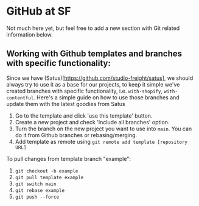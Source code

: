 # GitHub at SF
Not much here yet, but feel free to add a new section with Git related information below.

## Working with Github templates and branches with specific functionality:
Since we have (Satus)[https://github.com/studio-freight/satus], we should always try to use it as a base for our projects, to keep it simple we've created branches with specific functionality, i.e. `with-shopify`, `with-contentful`. Here's a simple guide on how to use those branches and update them with the latest goodies from Satus

1. Go to the template and click 'use this template' button.
2. Create a new project and check 'Include all branches' option.
3. Turn the branch on the new project you want to use into `main`. You can do it from Github branches or rebasing/merging.
4. Add template as remote using `git remote add template [repository URL]`

To pull changes from template branch "example":
1. `git checkout -b example`
2. `git pull template example`
3. `git switch main`
4. `git rebase example`
5. `git push --force`
